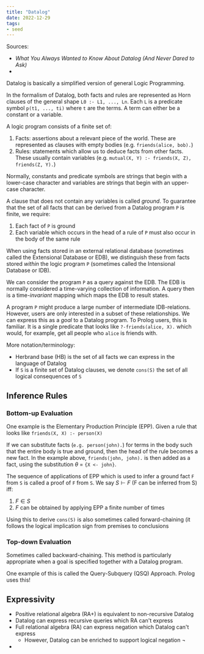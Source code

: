 ```yaml
---
title: "Datalog"
date: 2022-12-29
tags:
- seed
---
```


Sources:
- *What You Always Wanted to Know About Datalog (And Never Dared to Ask)*
- 

Datalog is basically a simplified version of general Logic Programming.

In the formalism of Datalog, both facts and rules are represented as Horn clauses of the general shape `L0 :- L1, ..., Ln`. Each `L` is a predicate symbol `p(t1, ..., ti)` where `t` are the terms. A term can either be a constant or a variable.

A logic program consists of a finite set of:
1. Facts: assertions about a relevant piece of the world. These are represented as clauses with empty bodies (e.g. `friends(alice, bob).`)
2. Rules: statements which allow us to deduce facts from other facts. These usually contain variables (e.g. `mutual(X, Y) :- friends(X, Z), friends(Z, Y).`)

Normally, constants and predicate symbols are strings that begin with a lower-case character and variables are strings that begin with an upper-case character.

A clause that does not contain any variables is called *ground*. To guarantee that the set of all facts that can be derived from a Datalog program `P` is finite, we require:
1. Each fact of `P` is ground
2. Each variable which occurs in the head of a rule of `P` must also occur in the body of the same rule

When using facts stored in an external relational database (sometimes called the Extensional Database or EDB), we distinguish these from facts stored *within* the logic program `P` (sometimes called the Intensional Database or IDB).

We can consider the program `P` as a query against the EDB. The EDB is normally considered a time-varying collection of information. A query then is a time-*invariant* mapping which maps the EDB to result states.

A program `P` might produce a large number of intermediate IDB-relations. However, users are only interested in a subset of these relationships. We can express this as a *goal* to a Datalog program. To Prolog users, this is familiar. It is a single predicate that looks like `?-friends(alice, X).` which would, for example, get all people who `alice` is friends with.

More notation/terminology:
- Herbrand base (HB) is the set of all facts we can express in the language of Datalog
- If `S` is a finite set of Datalog clauses, we denote `cons(S)` the set of all logical consequences of `S`

## Inference Rules
### Bottom-up Evaluation
One example is the Elementary Production Principle (EPP). Given a rule that looks like `friends(X, X) :- person(X)`

If we can substitute facts (`e.g. person(john).`) for terms in the body such that the entire body is true and ground, then the head of the rule becomes a new fact. In the example above, `friends(john, john).` is then added as a fact, using the substitution $\theta$ = `{X <- john}`.

The sequence of applications of EPP which is used to infer a ground fact `F` from `S` is called a proof of `F` from `S`. We say $S \vdash F$ (F can be inferred from S) iff:
1. $F \in S$
2. $F$ can be obtained by applying EPP a finite number of times

Using this to derive `cons(S)` is also sometimes called forward-chaining (it follows the logical implication sign from premises to conclusions

### Top-down Evaluation
Sometimes called backward-chaining. This method is particularly appropriate when a goal is specified together with a Datalog program.

One example of this is called the Query-Subquery (QSQ) Approach. Prolog uses this!

## Expressivity
- Positive relational algebra (RA+) is equivalent to non-recursive Datalog
- Datalog can express recursive queries which RA can't express
- Full relational algebra (RA) can express negation which Datalog can't express
	- However, Datalog can be enriched to support logical negation $\lnot$
- 